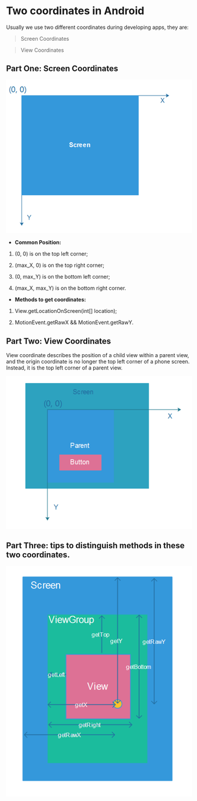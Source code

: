 Two coordinates in Android
==============
Usually we use two different coordinates during developing apps, they are:
> Screen Coordinates

> View Coordinates

Part One: Screen Coordinates
-------

![](/imgs/20160307_coordinates_01.png)

+ __Common Position:__

1) (0, 0) is on the top left corner;

2) (max_X, 0) is on the top right corner;

3) (0, max_Y) is on the bottom left corner;

4) (max_X, max_Y) is on the bottom right corner.

+ __Methods to get coordinates:__

1) View.getLocationOnScreen(int[] location);

2) MotionEvent.getRawX && MotionEvent.getRawY.


Part Two: View Coordinates
-------
View coordinate describes the position of a child view within a parent view, and the origin coordinate is no longer the top left corner of a phone screen. Instead, it is the top left corner of a parent view.

![](/imgs/20160307_coordinates_02.png)


Part Three: tips to distinguish methods in these two coordinates.
-------

![](/imgs/20160307_coordinates_03.png)

